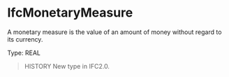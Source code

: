 # IfcMonetaryMeasure

A monetary measure is the value of an amount of money without regard to its currency.<!-- end of definition -->

Type: REAL

> HISTORY New type in IFC2.0.
